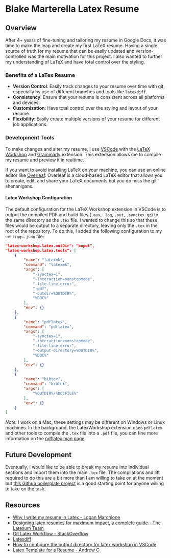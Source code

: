 # Blake Marterella Latex Resume

## Overview

After 4+ years of fine-tuning and tailoring my resume in Google Docs, it was time to make the leap and create my first LaTeX resume. Having a single source of truth for my resume that can be easily updated and version-controlled was the main motivation for this project. I also wanted to further my understanding of LaTeX and have total control over the styling.

### Benefits of a LaTex Resume

- **Version Control**: Easily track changes to your resume over time with git, especially by use of different branches and tools like `latexdiff`.
- **Consistency**: Ensure that your resume is consistent across all platforms and devices.
- **Customization**: Have total control over the styling and layout of your resume.
- **Flexibility**: Easily create multiple versions of your resume for different job applications.

### Development Tools

To make changes and alter my resume, I use [VSCode](https://code.visualstudio.com/) with the [LaTeX Workshop](https://marketplace.visualstudio.com/items?itemName=James-Yu.latex-workshop) and [Grammarly](https://github.com/znck/grammarly) extension. This extension allows me to compile my resume and preview it in realtime.

If you want to avoid installing LaTeX on your machine, you can use an online editor like [Overleaf](https://www.overleaf.com/). Overleaf is a cloud-based LaTeX editor that allows you to create, edit, and share your LaTeX documents but you do miss the git shenanigans.

#### Latex Workshop Configuration

The default configuration for the LaTeX Workshop extension in VSCode is to output the compiled PDF and build files (`.aux`, `.log`, `.out`, `.synctex.gz`) to the same directory as the `.tex` file. I wanted to change this so that these files would be output to a separate directory, leaving only the `.tex` in the root of the repository. To do this, I added the following configuration to my `settings.json` file:

```json
"latex-workshop.latex.outDir": "ouput",
"latex-workshop.latex.tools": [
    {
        "name": "latexmk",
        "command": "latexmk",
        "args": [
            "-synctex=1",
            "-interaction=nonstopmode",
            "-file-line-error",
            "-pdf",
            "-outdir=%OUTDIR%",
            "%DOC%"
        ],
        "env": {}
    },
    {
        "name": "pdflatex",
        "command": "pdflatex",
        "args": [
            "-synctex=1",
            "-interaction=nonstopmode",
            "-file-line-error",
            "-output-directory=%OUTDIR%",
            "%DOC%"
        ],
        "env": {}
    },
    {
        "name": "bibtex",
        "command": "bibtex",
        "args": [
            "%OUTDIR%/%DOCFILE%"
        ],
        "env": {}
    }
]
```

*Note:* I work on a Mac, these settings may be different on Windows or Linux machines. In the background, the LatexWorkshop extension uses `pdflatex` and other tools to compile the `.tex` file into a `.pdf` file, you can fine more information on the [pdflatex man page](https://linux.die.net/man/1/pdflatex).

## Future Development

Eventually, I would like to be able to break my resume into individual sections and import them into the main `.tex` file. The compilations and lift required to do this are a bit more than I am willing to take on at the moment but [this Github boilerplate project](https://github.com/ethwu/multidoc/blob/main/README.md) is a good starting point for anyone willing to take on the task.

## Resources

- [Why I write my resume in Latex - Logan Marchione](https://www.loganmarchione.com/2019/03/why-i-write-my-resume-in-latex/)
- [Designing latex resumes for maximum impact, a complete guide - The Latexum Team](https://latexum.com/designing-latex-resumes-for-maximum-impact-a-complete-guide/)
- [Git Latex Workflow - StackOverflow](https://stackoverflow.com/questions/6188780/git-latex-workflow)
- [Latexdiff](https://www.ctan.org/tex-archive/support/latexdiff/)
- [How to configure the output directory for latex workshop in VSCode](https://github.com/James-Yu/LaTeX-Workshop/issues/548)
- [Latex Template for a Resume - Andrew C](https://www.overleaf.com/latex/templates/andrewresumeworkshop/yrpwhsjdypmw)
